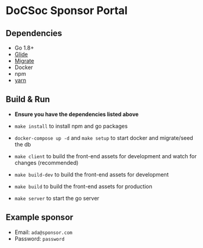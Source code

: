 # DoCSoc Sponsor Portal

## Dependencies
 - Go 1.8+
 - [Glide](https://github.com/Masterminds/glide#install)
 - [Migrate](https://github.com/mattes/migrate#cli-usage)
 - Docker
 - npm
 - [yarn](https://yarnpkg.com/en/docs/install)

## Build & Run
 - **Ensure you have the dependencies listed above**
 - `make install` to install npm and go packages
 - `docker-compose up -d` and `make setup` to start docker and migrate/seed the db
 
 - `make client` to build the front-end assets for development and watch for changes (recommended)
 - `make build-dev` to build the front-end assets for development
 - `make build` to build the front-end assets for production

 - `make server` to start the go server
 
## Example sponsor

 - Email: `ada@sponsor.com`
 - Password: `password`
